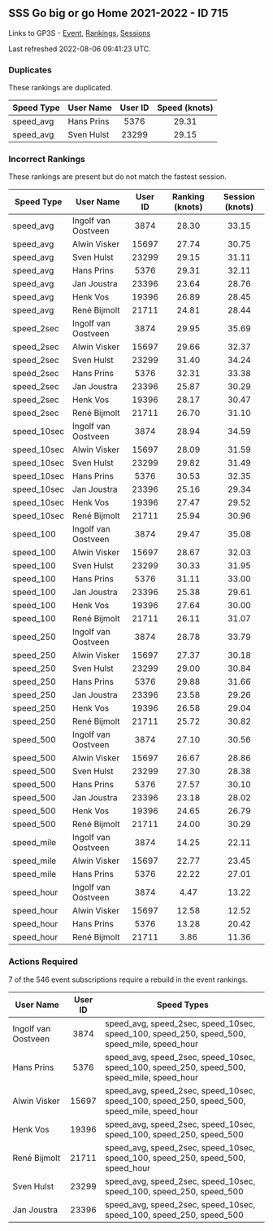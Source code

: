 ## SSS Go big or go Home 2021-2022 - ID 715

Links to GP3S - [Event](https://www.gps-speedsurfing.com/default.aspx?mnu=event&val=715), [Rankings](https://www.gps-speedsurfing.com/default.aspx?mnu=eventranking&val=715), [Sessions](https://www.gps-speedsurfing.com/default.aspx?mnu=eventsessions&val=715)

Last refreshed 2022-08-06 09:41:23 UTC.

### Duplicates

These rankings are duplicated.

| Speed Type | User Name | User ID | Speed (knots) |
| ---------- | --------- | :-----: | :-----------: |
| speed_avg | Hans Prins | 5376 | 29.31 |
| speed_avg | Sven Hulst | 23299 | 29.15 |

### Incorrect Rankings

These rankings are present but do not match the fastest session.

| Speed Type | User Name | User ID | Ranking (knots) | Session (knots) |
| ---------- | --------- | :-----: | :-------------: | :-------------: |
| speed_avg | Ingolf van Oostveen | 3874 | 28.30 | 33.15 |
| speed_avg | Alwin Visker | 15697 | 27.74 | 30.75 |
| speed_avg | Sven Hulst | 23299 | 29.15 | 31.11 |
| speed_avg | Hans Prins | 5376 | 29.31 | 32.11 |
| speed_avg | Jan Joustra | 23396 | 23.64 | 28.76 |
| speed_avg | Henk Vos | 19396 | 26.89 | 28.45 |
| speed_avg | René Bijmolt | 21711 | 24.81 | 28.44 |
| speed_2sec | Ingolf van Oostveen | 3874 | 29.95 | 35.69 |
| speed_2sec | Alwin Visker | 15697 | 29.66 | 32.37 |
| speed_2sec | Sven Hulst | 23299 | 31.40 | 34.24 |
| speed_2sec | Hans Prins | 5376 | 32.31 | 33.38 |
| speed_2sec | Jan Joustra | 23396 | 25.87 | 30.29 |
| speed_2sec | Henk Vos | 19396 | 28.17 | 30.47 |
| speed_2sec | René Bijmolt | 21711 | 26.70 | 31.10 |
| speed_10sec | Ingolf van Oostveen | 3874 | 28.94 | 34.59 |
| speed_10sec | Alwin Visker | 15697 | 28.09 | 31.59 |
| speed_10sec | Sven Hulst | 23299 | 29.82 | 31.49 |
| speed_10sec | Hans Prins | 5376 | 30.53 | 32.35 |
| speed_10sec | Jan Joustra | 23396 | 25.16 | 29.34 |
| speed_10sec | Henk Vos | 19396 | 27.47 | 29.52 |
| speed_10sec | René Bijmolt | 21711 | 25.94 | 30.96 |
| speed_100 | Ingolf van Oostveen | 3874 | 29.47 | 35.08 |
| speed_100 | Alwin Visker | 15697 | 28.67 | 32.03 |
| speed_100 | Sven Hulst | 23299 | 30.33 | 31.95 |
| speed_100 | Hans Prins | 5376 | 31.11 | 33.00 |
| speed_100 | Jan Joustra | 23396 | 25.38 | 29.61 |
| speed_100 | Henk Vos | 19396 | 27.64 | 30.00 |
| speed_100 | René Bijmolt | 21711 | 26.11 | 31.07 |
| speed_250 | Ingolf van Oostveen | 3874 | 28.78 | 33.79 |
| speed_250 | Alwin Visker | 15697 | 27.37 | 30.18 |
| speed_250 | Sven Hulst | 23299 | 29.00 | 30.84 |
| speed_250 | Hans Prins | 5376 | 29.88 | 31.66 |
| speed_250 | Jan Joustra | 23396 | 23.58 | 29.26 |
| speed_250 | Henk Vos | 19396 | 26.58 | 29.04 |
| speed_250 | René Bijmolt | 21711 | 25.72 | 30.82 |
| speed_500 | Ingolf van Oostveen | 3874 | 27.10 | 30.56 |
| speed_500 | Alwin Visker | 15697 | 26.67 | 28.86 |
| speed_500 | Sven Hulst | 23299 | 27.30 | 28.38 |
| speed_500 | Hans Prins | 5376 | 27.57 | 30.10 |
| speed_500 | Jan Joustra | 23396 | 23.18 | 28.02 |
| speed_500 | Henk Vos | 19396 | 24.65 | 26.79 |
| speed_500 | René Bijmolt | 21711 | 24.00 | 30.29 |
| speed_mile | Ingolf van Oostveen | 3874 | 14.25 | 22.11 |
| speed_mile | Alwin Visker | 15697 | 22.77 | 23.45 |
| speed_mile | Hans Prins | 5376 | 22.22 | 27.01 |
| speed_hour | Ingolf van Oostveen | 3874 | 4.47 | 13.22 |
| speed_hour | Alwin Visker | 15697 | 12.58 | 12.52 |
| speed_hour | Hans Prins | 5376 | 13.28 | 20.42 |
| speed_hour | René Bijmolt | 21711 | 3.86 | 11.36 |

### Actions Required

7 of the 546 event subscriptions require a rebuild in the event rankings.

| User Name | User ID | Speed Types |
| --------- | :-----: | ----------- |
| Ingolf van Oostveen | 3874 | speed_avg, speed_2sec, speed_10sec, speed_100, speed_250, speed_500, speed_mile, speed_hour |
| Hans Prins | 5376 | speed_avg, speed_2sec, speed_10sec, speed_100, speed_250, speed_500, speed_mile, speed_hour |
| Alwin Visker | 15697 | speed_avg, speed_2sec, speed_10sec, speed_100, speed_250, speed_500, speed_mile, speed_hour |
| Henk Vos | 19396 | speed_avg, speed_2sec, speed_10sec, speed_100, speed_250, speed_500 |
| René Bijmolt | 21711 | speed_avg, speed_2sec, speed_10sec, speed_100, speed_250, speed_500, speed_hour |
| Sven Hulst | 23299 | speed_avg, speed_2sec, speed_10sec, speed_100, speed_250, speed_500 |
| Jan Joustra | 23396 | speed_avg, speed_2sec, speed_10sec, speed_100, speed_250, speed_500 |
